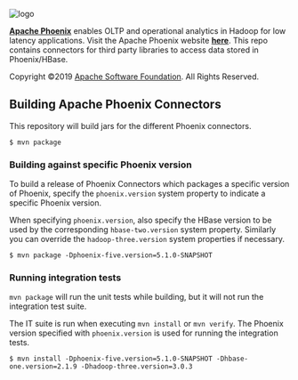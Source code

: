 <!--
Licensed to the Apache Software Foundation (ASF) under one or more
contributor license agreements.  See the NOTICE file distributed with
this work for additional information regarding copyright ownership.
The ASF licenses this file to You under the Apache License, Version 2.0
(the "License"); you may not use this file except in compliance with
the License.  You may obtain a copy of the License at

http://www.apache.org/licenses/LICENSE-2.0

Unless required by applicable law or agreed to in writing, software
distributed under the License is distributed on an "AS IS" BASIS,
WITHOUT WARRANTIES OR CONDITIONS OF ANY KIND, either express or implied.
See the License for the specific language governing permissions and
limitations under the License.
-->

![logo](https://phoenix.apache.org/images/phoenix-logo-small.png)

<b>[Apache Phoenix](http://phoenix.apache.org/)</b> enables OLTP and operational analytics in Hadoop for low latency applications. Visit the Apache Phoenix website <b>[here](http://phoenix.apache.org/)</b>. This repo contains connectors for third party libraries to access data stored in Phoenix/HBase. 

Copyright ©2019 [Apache Software Foundation](http://www.apache.org/). All Rights Reserved. 

## Building Apache Phoenix Connectors

This repository will build jars for the different Phoenix connectors.

```
$ mvn package
```

### Building against specific Phoenix version
To build a release of Phoenix Connectors which packages a specific version of Phoenix, specify the `phoenix.version` system property to indicate a specific Phoenix version.


When specifying `phoenix.version`, also specify the HBase version to be used
by the corresponding `hbase-two.version` system property.
Similarly you can override the `hadoop-three.version` system properties if necessary.

```
$ mvn package -Dphoenix-five.version=5.1.0-SNAPSHOT
```

### Running integration tests

`mvn package` will run the unit tests while building, but it will not run the integration test suite.

The IT suite is run when executing `mvn install` or `mvn verify`. The Phoenix version specified
with `phoenix.version` is used for running the integration tests.

```
$ mvn install -Dphoenix-five.version=5.1.0-SNAPSHOT -Dhbase-one.version=2.1.9 -Dhadoop-three.version=3.0.3
```
